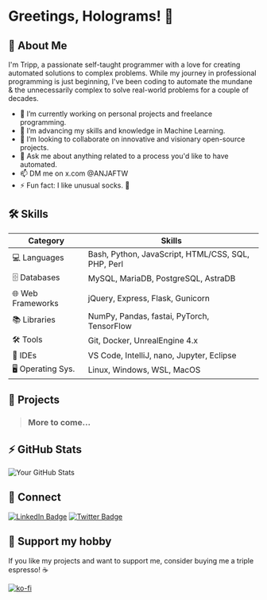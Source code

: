 # Greetings, Holograms! 👋

## 👾 About Me

I'm Tripp, a passionate self-taught programmer with a love for creating automated solutions to complex problems.
While my journey in professional programming is just beginning, I've been coding to automate the mundane & the unnecessarily complex to solve real-world problems for a couple of decades.

- 🔭 I’m currently working on personal projects and freelance programming.
- 🌱 I’m advancing my skills and knowledge in Machine Learning.
- 👋 I’m looking to collaborate on innovative and visionary open-source projects.
- 💬 Ask me about anything related to a process you'd like to have automated.
- 📫 DM me on x.com @ANJAFTW
- ⚡ Fun fact: I like unusual socks. 🧦

## 🛠️ Skills

| Category          | Skills                                             |
|-------------------|----------------------------------------------------|
| 💻 Languages      | Bash, Python, JavaScript, HTML/CSS, SQL, PHP, Perl |
| 🗄️ Databases      | MySQL, MariaDB, PostgreSQL, AstraDB                |
| 🌐 Web Frameworks | jQuery, Express, Flask, Gunicorn                   |
| 📚 Libraries      | NumPy, Pandas, fastai, PyTorch, TensorFlow         |
| 🛠️ Tools          | Git, Docker, UnrealEngine 4.x                      |
| 🧰 IDEs           | VS Code, IntelliJ, nano, Jupyter, Eclipse          |
| 🖥️ Operating Sys. | Linux, Windows, WSL, MacOS                         |

## 🗿 Projects

> ### **More to come...**

## ⚡ GitHub Stats

![Your GitHub Stats](https://github-readme-stats.vercel.app/api?username=anjaustin&show_icons=true)

## 🤝 Connect

[![LinkedIn Badge](https://img.shields.io/badge/-LinkedIn-blue?style=flat-square&logo=LinkedIn&logoColor=white&link=https://www.linkedin.com/in/anjaustin/)](https://www.linkedin.com/in/anjaustin/)
[![Twitter Badge](https://img.shields.io/badge/-Twitter-1DA1F2?style=flat-square&logo=Twitter&logoColor=white&link=https://twitter.com/ANJAFTW)](https://twitter.com/ANJAFTW)

<!-- This is a comment in Markdown -->

## 💸 Support my hobby

If you like my projects and want to support me, consider buying me a triple espresso! ☕

[![ko-fi](https://ko-fi.com/img/githubbutton_sm.svg)](https://ko-fi.com/anjaustin)
